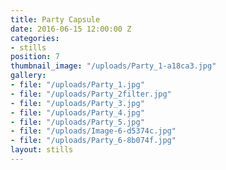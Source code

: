 ```yaml
---
title: Party Capsule
date: 2016-06-15 12:00:00 Z
categories:
- stills
position: 7
thumbnail_image: "/uploads/Party_1-a18ca3.jpg"
gallery:
- file: "/uploads/Party_1.jpg"
- file: "/uploads/Party_2filter.jpg"
- file: "/uploads/Party_3.jpg"
- file: "/uploads/Party_4.jpg"
- file: "/uploads/Party_5.jpg"
- file: "/uploads/Image-6-d5374c.jpg"
- file: "/uploads/Party_6-8b074f.jpg"
layout: stills
---
```


